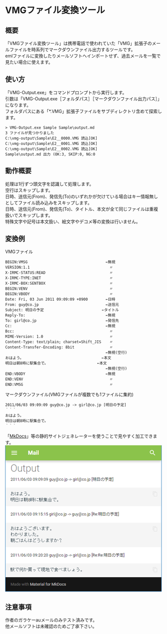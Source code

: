# VMGファイル変換ツール
## 概要
「VMGファイル変換ツール」は携帯電話で使われていた「VMG」拡張子のメールファイルを時系列でマークダウンファイル出力するツールです。  
emlファイルに変換したりメールソフトへインポートせず、過去メールを一覧で見たい場合に使えます。

## 使い方
「VMG-Output.exe」をコマンドプロンプトから実行します。  
引数は「VMG-Output.exe［フォルダパス］［マークダウンファイル出力パス］」になります。  
フォルダパスにある「*.VMG」拡張子ファイルをサブディレクトリ含めて探索します。  
```
> VMG-Output.exe Sample Sample\output.md
3 ファイルが見つかりました
C:\vmg-output\Sample\E2__0000.VMG 読込[OK]
C:\vmg-output\Sample\E2__0001.VMG 読込[OK]
C:\vmg-output\Sample\E2__0002.VMG 読込[OK]
Sample\output.md 出力 (OK:3, SKIP:0, NG:0
```

## 動作概要
処理は1行ずつ頭文字を認識して処理します。  
空行はスキップします。  
日時、送信元(From)、発信先(To)のいずれかが欠けている場合はキー情報無しとしてファイル読み込みをスキップします。  
日時、送信元(From)、発信先(To)、タイトル、本文が全て同じファイルは重複扱いでスキップします。  
特殊文字や記号は本文扱い、絵文字やデコメ等の変換は行いません。  

## 変換例
VMGファイル
```
BEGIN:VMSG                                   ←無視
VERSION:1.1                                  　〃
X-IRMC-STATUS:READ                           　〃
X-IRMC-TYPE:INET                             　〃
X-IRMC-BOX:SENTBOX                           　〃
BEGIN:VENV                                   　〃
BEGIN:VBODY                                  　〃
Date: Fri, 03 Jun 2011 09:09:09 +0900        ←日時
From: guy@co.jp                              ←送信元
Subject: 明日の予定                          ←タイトル
Reply-To:                                    ←無視
To: girl@co.jp                               ←発信先
Cc:                                          ←無視
Bcc:                                         　〃
MIME-Version: 1.0                            　〃
Content-Type: text/plain; charset=Shift_JIS  　〃
Content-Transfer-Encoding: 8bit              　〃
                                             ←無視(空行)
おはよう。                                   ←本文
明日は朝8時に駅集合で。                      ←本文
                                             ←無視(空行)
END:VBODY                                    ←無視
END:VENV                                     　〃
END:VMSG                                     　〃
```
マークダウンファイル(VMGファイルが複数でも1ファイルに集約)
```
2011/06/03 09:09:09 guy@co.jp -> girl@co.jp [明日の予定]
｀｀｀
おはよう。
明日は朝8時に駅集合で。
｀｀｀
```

「[MkDocs](https://www.mkdocs.org/)」等の静的サイトジェネレーターを使うことで見やすく加工できます。
![](Sample/VMG-Output_Sample.png)

## 注意事項
作者のガラケーauメールのみテスト済みです。  
他メールソフトは未確認のためご了承下さい。